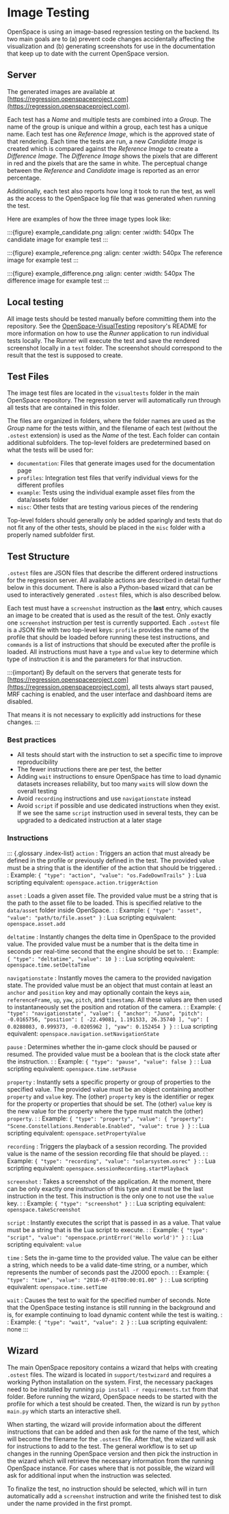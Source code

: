 # Image Testing
OpenSpace is using an image-based regression testing on the backend. Its two main goals are to (a) prevent code changes accidentally affecting the visualization and (b) generating screenshots for use in the documentation that keep up to date with the current OpenSpace version.


## Server
The generated images are available at [https://regression.openspaceproject.com](https://regression.openspaceproject.com).

Each test has a _Name_ and multiple tests are combined into a _Group_. The name of the group is unique and within a group, each test has a unique name. Each test has one _Reference Image_, which is the approved state of that rendering. Each time the tests are run, a new _Candidate Image_ is created which is compared against the _Reference Image_ to create a _Difference Image_. The _Difference Image_ shows the pixels that are different in red and the pixels that are the same in white. The perceptual change between the _Reference_ and _Candidate_ image is reported as an error percentage.

Additionally, each test also reports how long it took to run the test, as well as the access to the OpenSpace log file that was generated when running the test.

Here are examples of how the three image types look like:

:::{figure} example_candidate.png
:align: center
:width: 540px
The candidate image for example test
:::

:::{figure} example_reference.png
:align: center
:width: 540px
The reference image for example test
:::

:::{figure} example_difference.png
:align: center
:width: 540px
The difference image for example test
:::


## Local testing
All image tests should be tested manually before committing them into the repository. See the [OpenSpace-VisualTesting](https://github.com/OpenSpace/OpenSpace-VisualTesting) repository's README for more information on how to use the _Runner_ application to run individual tests locally. The Runner will execute the test and save the rendered screenshot locally in a `test` folder. The screenshot should correspond to the result that the test is supposed to create.


## Test Files
The image test files are located in the `visualtests` folder in the main OpenSpace repository. The regression server will automatically run through all tests that are contained in this folder.

The files are organized in folders, where the folder names are used as the _Group_ name for the tests within, and the filename of each test (without the `.ostest` extension) is used as the _Name_ of the test. Each folder can contain additional subfolders. The top-level folders are predetermined based on what the tests will be used for:

  - `documentation`: Files that generate images used for the documentation page
  - `profiles`: Integration test files that verify individual views for the different profiles
  - `example`: Tests using the individual example asset files from the data/assets folder
  - `misc`: Other tests that are testing various pieces of the rendering

Top-level folders should generally only be added sparingly and tests that do not fit any of the other tests, should be placed in the `misc` folder with a properly named subfolder first.


## Test Structure
`.ostest` files are JSON files that describe the different ordered instructions for the regression server. All available actions are described in detail further below in this document. There is also a Python-based wizard that can be used to interactively generated `.ostest` files, which is also described below.

Each test must have a `screenshot` instruction as the **last** entry, which causes an image to be created that is used as the result of the test. Only exactly one `screenshot` instruction per test is currently supported. Each `.ostest` file is a JSON file with two top-level keys: `profile` provides the name of the profile that should be loaded before running these test instructions, and `commands` is a list of instructions that should be executed after the profile is loaded. All instructions must have a `type` and `value` key to determine which type of instruction it is and the parameters for that instruction.

:::{important}
By default on the servers that generate tests for [https://regression.openspaceproject.com](https://regression.openspaceproject.com), all tests always start paused, MRF caching is enabled, and the user interface and dashboard items are disabled.

That means it is not necessary to explicitly add instructions for these changes.
:::

### Best practices
  - All tests should start with the instruction to set a specific time to improve reproducibility
  - The fewer instructions there are per test, the better
  - Adding `wait` instructions to ensure OpenSpace has time to load dynamic datasets increases reliability, but too many `wait`s will slow down the overall testing
  - Avoid `recording` instructions and use `navigationstate` instead
  - Avoid `script` if possible and use dedicated instructions when they exist. If we see the same `script` instruction used in several tests, they can be upgraded to a dedicated instruction at a later stage

### Instructions
:::
{.glossary .index-list}
`action`
: Triggers an action that must already be defined in the profile or previously defined in the test. The provided value must be a string that is the identifier of the action that should be triggered.
:
: Example: `{ "type": "action", "value": "os.FadeDownTrails" }`
: Lua scripting equivalent: `openspace.action.triggerAction`

`asset`
: Loads a given asset file. The provided value must be a string that is the path to the asset file to be loaded. This is specified relative to the `data/asset` folder inside OpenSpace.
:
: Example: `{ "type": "asset", "value": "path/to/file.asset" }`
: Lua scripting equivalent: `openspace.asset.add`

`deltatime`
: Instantly changes the delta time in OpenSpace to the provided value. The provided value must be a number that is the delta time in seconds per real-time second that the engine should be set to.
:
: Example: `{ "type": "deltatime", "value": 10 }`
:
: Lua scripting equivalent: `openspace.time.setDeltaTime`

`navigationstate`
: Instantly moves the camera to the provided navigation state. The provided value must be an object that must contain at least an `anchor` and `position` key and may optionally contain the keys `aim`, `referenceFrame`, `up`, `yaw`, `pitch`, and `timestamp`. All these values are then used to instantaneously set the position and rotation of the camera.
:
: Example: `{ "type": "navigationstate", "value": { "anchor": "Juno", "pitch": -0.0165756, "position": [ -22.49081, 1.191533, 26.35740 ], "up": [ 0.0288083, 0.999373, -0.0205962 ], "yaw": 0.152454 } }`
:
: Lua scripting equivalent: `openspace.navigation.setNavigationState`

`pause`
: Determines whether the in-game clock should be paused or resumed. The provided value must be a boolean that is the clock state after the instruction.
:
: Example: `{ "type": "pause", "value": false }`
:
: Lua scripting equivalent: `openspace.time.setPause`

`property`
: Instantly sets a specific property or group of properties to the specified value. The provided value must be an object containing another `property` and `value` key. The (other) `property` key is the identifier or regex for the property or properties that should be set. The (other) `value` key is the new value for the property where the type must match the (other) `property`.
:
: Example: `{ "type": "property", "value": { "property": "Scene.Constellations.Renderable.Enabled", "value": true } }`
:
: Lua scripting equivalent: `openspace.setPropertyValue`

`recording`
: Triggers the playback of a session recording. The provided value is the name of the session recording file that should be played.
:
: Example: `{ "type": "recording", "value": "solarsystem.osrec" }`
:
: Lua scripting equivalent: `openspace.sessionRecording.startPlayback`

`screenshot`
: Takes a screenshot of the application. At the moment, there can be only exactly one instruction of this type and it must be the last instruction in the test. This instruction is the only one to not use the `value` key.
:
: Example: `{ "type": "screenshot" }`
:
: Lua scripting equivalent: `openspace.takeScreenshot`

`script`
: Instantly executes the script that is passed in as a value. That value must be a string that is the Lua script to execute.
:
: Example: `{ "type": "script", "value": "openspace.printError('Hello world')" }`
:
: Lua scripting equivalent: `value`

`time`
: Sets the in-game time to the provided value. The value can be either a string, which needs to be a valid date-time string, or a number, which represents the number of seconds past the J2000 epoch.
:
: Example: `{ "type": "time", "value": "2016-07-01T00:00:01.00" }`
:
: Lua scripting equivalent: `openspace.time.setTime`

`wait`
: Causes the test to wait for the specified number of seconds. Note that the OpenSpace testing instance is still running in the background and is, for example continuing to load dynamic content while the test is waiting.
:
: Example: `{ "type": "wait", "value": 2 }`
:
: Lua scripting equivalent: none
:::


## Wizard
The main OpenSpace repository contains a wizard that helps with creating `.ostest` files. The wizard is located in `support/testwizard` and requires a working Python installation on the system. First, the necessary packages need to be installed by running `pip install -r requirements.txt` from that folder. Before running the wizard, OpenSpace needs to be started with the profile for which a test should be created. Then, the wizard is run by `python main.py` which starts an interactive shell.

When starting, the wizard will provide information about the different instructions that can be added and then ask for the name of the test, which will become the filename for the `.ostest` file. After that, the wizard will ask for instructions to add to the test. The general workflow is to set up changes in the running OpenSpace version and then pick the instruction in the wizard which will retrieve the necessary information from the running OpenSpace instance. For cases where that is not possible, the wizard will ask for additional input when the instruction was selected.

To finalize the test, no instruction should be selected, which will in turn automatically add a `screenshot` instruction and write the finished test to disk under the name provided in the first prompt.
